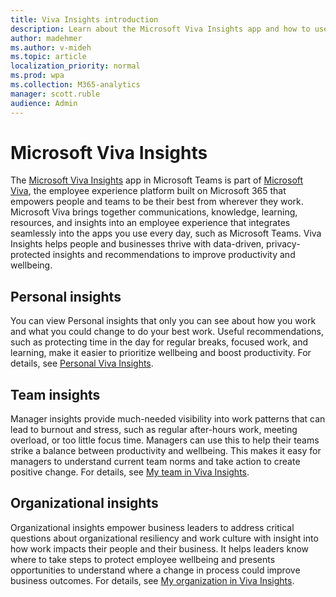 ```yaml
---
title: Viva Insights introduction
description: Learn about the Microsoft Viva Insights app and how to use it
author: madehmer
ms.author: v-mideh
ms.topic: article
localization_priority: normal 
ms.prod: wpa
ms.collection: M365-analytics
manager: scott.ruble
audience: Admin
---
```


# Microsoft Viva Insights

The [Microsoft Viva Insights](https://insights.office.com/VivaInsights/) app in Microsoft Teams is part of [Microsoft Viva](https://www.microsoft.com/microsoft-viva), the employee experience platform built on Microsoft 365 that empowers people and teams to be their best from wherever they work. Microsoft Viva brings together communications, knowledge, learning, resources, and insights into an employee experience that integrates seamlessly into the apps you use every day, such as Microsoft Teams. Viva Insights helps people and businesses thrive with data-driven, privacy-protected insights and recommendations to improve productivity and wellbeing.

## Personal insights

You can view Personal insights that only you can see about how you work and what you could change to do your best work. Useful recommendations, such as protecting time in the day for regular breaks, focused work, and learning, make it easier to prioritize wellbeing and boost productivity. For details, see [Personal Viva Insights](https://docs.microsoft.com/workplace-analytics/myanalytics/use/teams-app).

## Team insights

Manager insights provide much-needed visibility into work patterns that can lead to burnout and stress, such as regular after-hours work, meeting overload, or too little focus time. Managers can use this to help their teams strike a balance between productivity and wellbeing. This makes it easy for managers to understand current team norms and take action to create positive change. For details, see [My team in Viva Insights](viva-insights-my-team.md).

## Organizational insights

Organizational insights empower business leaders to address critical questions about organizational resiliency and work culture with insight into how work impacts their people and their business. It helps leaders know where to take steps to protect employee wellbeing and presents opportunities to understand where a change in process could improve business outcomes. For details, see [My organization in Viva Insights](viva-insights-my-org.md).
